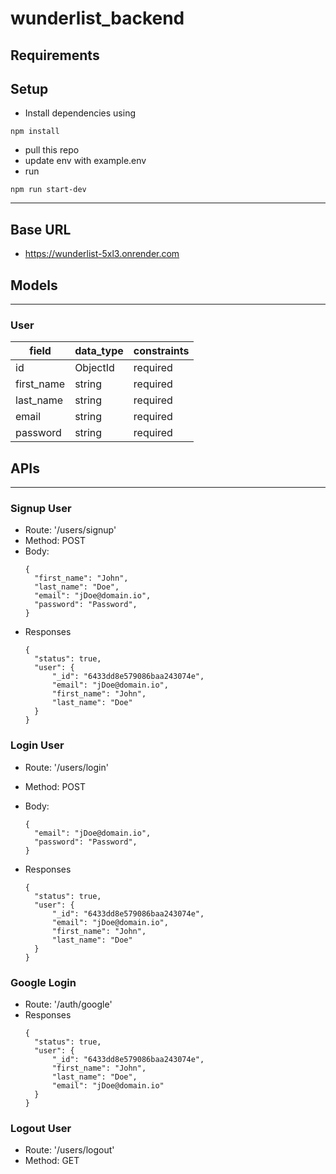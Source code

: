 # wunderlist_backend

## Requirements

## Setup
- Install dependencies using
```
npm install
```
- pull this repo
- update env with example.env
- run 
```
npm run start-dev
```

---

## Base URL
- https://wunderlist-5xl3.onrender.com


## Models
---

### User
| field  |  data_type | constraints  |
|---|---|---|
|  id |  ObjectId |  required |
|  first_name | string  |  required  |
|  last_name  | string  |  required  |
|  email     | string  |  required  |
|  password |   string |  required  |

## APIs
---

### Signup User

- Route: '/users/signup'
- Method: POST
- Body: 
  ```
  {
    "first_name": "John",
    "last_name": "Doe",
    "email": "jDoe@domain.io",
    "password": "Password",
  }
  ```
- Responses
  ```
  {
    "status": true,
    "user": {
        "_id": "6433dd8e579086baa243074e",
        "email": "jDoe@domain.io",
        "first_name": "John",
        "last_name": "Doe"
    }
  }
  ```

### Login User

- Route: '/users/login'
- Method: POST
- Body: 

  ```
  {
    "email": "jDoe@domain.io",
    "password": "Password",
  }
  ```

- Responses
  ```
  {
    "status": true,
    "user": {
        "_id": "6433dd8e579086baa243074e",
        "email": "jDoe@domain.io",
        "first_name": "John",
        "last_name": "Doe"
    }
  }
  ```
  

### Google Login
- Route: '/auth/google'
- Responses
  ```
  {
    "status": true,
    "user": {
        "_id": "6433dd8e579086baa243074e",
        "first_name": "John",
        "last_name": "Doe",
        "email": "jDoe@domain.io"
    }
  }
  ```

### Logout User

- Route: '/users/logout'
- Method: GET
